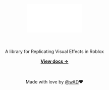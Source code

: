 <div align="center">
	<img src="assets/logo.png" alt="RefX" width="175" />
	<br><br><br>
	<p>A library for Replicating Visual Effects in Roblox</p>
	<a href="https://github.com/"><strong>View docs &rarr;</strong></a>
  <br><br><br>

  Made with love by [@wAD](https://github.com/wad4444)❤️
</div>